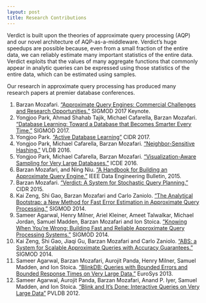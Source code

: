 ```yaml
---
layout: post
title: Research Contributions
---
```


Verdict is built upon the theories of approximate query processing (AQP) and our novel architecture of AQP-as-a-middleware. Verdict’s huge speedups are possible because, even from a small fraction of the entire data, we can reliably estimate many important statistics of the entire data. Verdict exploits that the values of many aggregate functions that commonly appear in analytic queries can be expressed using those statistics of the entire data, which can be estimated using samples.

Our research in approximate query processing has produced many research papers at premier database conferences.

1. Barzan Mozafari. [“Approximate Query Engines: Commercial Challenges and Research Opportunities.”](https://web.eecs.umich.edu/~mozafari/php/data/uploads/SIGMOD0-2017-keynote.pdf) SIGMOD 2017 Keynote.
1. Yongjoo Park, Ahmad Shahab Tajik, Michael Cafarella, Barzan Mozafari. [“Database Learning: Toward a Database that Becomes Smarter Every Time.”](https://arxiv.org/pdf/1703.05468.pdf) SIGMOD 2017.
1. Yongjoo Park. [“Active Database Learning”](http://cidrdb.org/cidr2017/gongshow/abstracts/cidr2017_54.pdf) CIDR 2017.
1. Yongjoo Park, Michael Cafarella, Barzan Mozafari. [“Neighbor-Sensitive Hashing.”](http://www.vldb.org/pvldb/vol9/p144-park.pdf) VLDB 2016.
1. Yongjoo Park, Michael Cafarella, Barzan Mozafari. [“Visualization-Aware Sampling for Very Large Databases.”](https://arxiv.org/pdf/1510.03921.pdf) ICDE 2016.
1. Barzan Mozafari, and Ning Niu. [“A Handbook for Building an Approximate Query Engine.”](http://web.eecs.umich.edu/~mozafari/php/data/uploads/approx_chapter.pdf) IEEE Data Engineering Bulletin, 2015.
1. Barzan Mozafari. [“Verdict: A System for Stochastic Query Planning.”](http://web.eecs.umich.edu/~mozafari/php/data/uploads/cidr_2015.pdf) CIDR 2015.
1. Kai Zeng, Shi Gao, Barzan Mozafari and Carlo Zaniolo. [“The Analytical Bootstrap: a New Method for Fast Error Estimation in Approximate Query Processing.”](http://web.eecs.umich.edu/~mozafari/php/data/uploads/sigmod_2014_abm.pdf) SIGMOD 2014.
1. Sameer Agarwal, Henry Milner, Ariel Kleiner, Ameet Talwalkar, Michael Jordan, Samuel Madden, Barzan Mozafari and Ion Stoica. [“Knowing When You’re Wrong: Building Fast and Reliable Approximate Query Processing Systems.”](http://web.eecs.umich.edu/~mozafari/php/data/uploads/sigmod_2014_diagnosis.pdf) SIGMOD 2014.
1. Kai Zeng, Shi Gao, Jiaqi Gu, Barzan Mozafari and Carlo Zaniolo. [“ABS: a System for Scalable Approximate Queries with Accuracy Guarantees.”](http://web.eecs.umich.edu/~mozafari/php/data/uploads/sigmod_2014_demo.pdf) SIGMOD 2014.
1. Sameer Agarwal, Barzan Mozafari, Aurojit Panda, Henry Milner, Samuel Madden, and Ion Stoica. [“BlinkDB: Queries with Bounded Errors and Bounded Response Times on Very Large Data.”](http://web.eecs.umich.edu/~mozafari/php/data/uploads/eurosys_2013.pdf) EuroSys 2013.
1. Sameer Agarwal, Aurojit Panda, Barzan Mozafari, Anand P. Iyer, Samuel Madden, and Ion Stoica. [“Blink and It’s Done: Interactive Queries on Very Large Data”](http://web.eecs.umich.edu/~mozafari/php/data/uploads/vldb_2012.pdf) PVLDB 2012.
